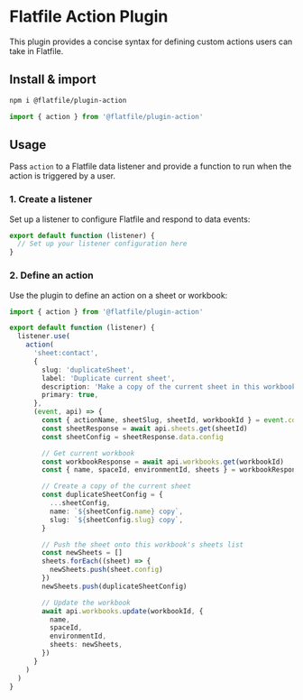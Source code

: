 # Flatfile Action Plugin

This plugin provides a concise syntax for defining custom actions users can take in Flatfile.

## Install & import

```bash
npm i @flatfile/plugin-action
```

```ts
import { action } from '@flatfile/plugin-action'
```

## Usage

Pass `action` to a Flatfile data listener and provide a function to run when the action is triggered by a user.

### 1. Create a listener

Set up a listener to configure Flatfile and respond to data events:

```ts
export default function (listener) {
  // Set up your listener configuration here
}
```

### 2. Define an action

Use the plugin to define an action on a sheet or workbook:

```ts
import { action } from '@flatfile/plugin-action'

export default function (listener) {
  listener.use(
    action(
      'sheet:contact',
      {
        slug: 'duplicateSheet',
        label: 'Duplicate current sheet',
        description: 'Make a copy of the current sheet in this workbook',
        primary: true,
      },
      (event, api) => {
        const { actionName, sheetSlug, sheetId, workbookId } = event.context
        const sheetResponse = await api.sheets.get(sheetId)
        const sheetConfig = sheetResponse.data.config

        // Get current workbook
        const workbookResponse = await api.workbooks.get(workbookId)
        const { name, spaceId, environmentId, sheets } = workbookResponse.data

        // Create a copy of the current sheet
        const duplicateSheetConfig = {
          ...sheetConfig,
          name: `${sheetConfig.name} copy`,
          slug: `${sheetConfig.slug} copy`,
        }

        // Push the sheet onto this workbook's sheets list
        const newSheets = []
        sheets.forEach((sheet) => {
          newSheets.push(sheet.config)
        })
        newSheets.push(duplicateSheetConfig)

        // Update the workbook
        await api.workbooks.update(workbookId, {
          name,
          spaceId,
          environmentId,
          sheets: newSheets,
        })
      }
    )
  )
}
```
